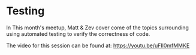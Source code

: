 # Testing

In This month's meetup, Matt & Zev cover come of the topics surrounding using automated testing to verify the correctness of code.

The video for this session can be found at: https://youtu.be/uFIl0mfMMKE

